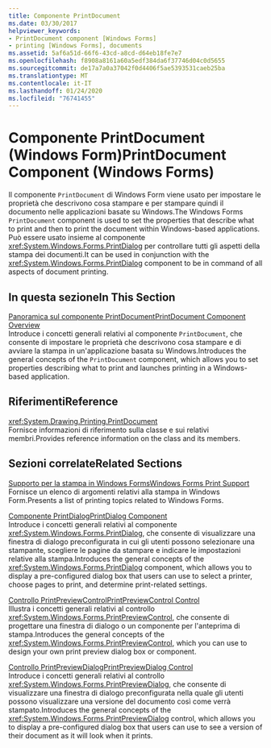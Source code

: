```yaml
---
title: Componente PrintDocument
ms.date: 03/30/2017
helpviewer_keywords:
- PrintDocument component [Windows Forms]
- printing [Windows Forms], documents
ms.assetid: 5af6a51d-66f6-43cd-a8cd-d64eb18fe7e7
ms.openlocfilehash: f8908a8161a60a5edf384da6f37746d04c0d5655
ms.sourcegitcommit: de17a7a0a37042f0d4406f5ae5393531caeb25ba
ms.translationtype: MT
ms.contentlocale: it-IT
ms.lasthandoff: 01/24/2020
ms.locfileid: "76741455"
---
```

# <a name="printdocument-component-windows-forms"></a><span data-ttu-id="fb44d-102">Componente PrintDocument (Windows Form)</span><span class="sxs-lookup"><span data-stu-id="fb44d-102">PrintDocument Component (Windows Forms)</span></span>
<span data-ttu-id="fb44d-103">Il componente `PrintDocument` di Windows Form viene usato per impostare le proprietà che descrivono cosa stampare e per stampare quindi il documento nelle applicazioni basate su Windows.</span><span class="sxs-lookup"><span data-stu-id="fb44d-103">The Windows Forms `PrintDocument` component is used to set the properties that describe what to print and then to print the document within Windows-based applications.</span></span> <span data-ttu-id="fb44d-104">Può essere usato insieme al componente <xref:System.Windows.Forms.PrintDialog> per controllare tutti gli aspetti della stampa dei documenti.</span><span class="sxs-lookup"><span data-stu-id="fb44d-104">It can be used in conjunction with the <xref:System.Windows.Forms.PrintDialog> component to be in command of all aspects of document printing.</span></span>  
  
## <a name="in-this-section"></a><span data-ttu-id="fb44d-105">In questa sezione</span><span class="sxs-lookup"><span data-stu-id="fb44d-105">In This Section</span></span>  
 [<span data-ttu-id="fb44d-106">Panoramica sul componente PrintDocument</span><span class="sxs-lookup"><span data-stu-id="fb44d-106">PrintDocument Component Overview</span></span>](printdocument-component-overview-windows-forms.md)  
 <span data-ttu-id="fb44d-107">Introduce i concetti generali relativi al componente `PrintDocument`, che consente di impostare le proprietà che descrivono cosa stampare e di avviare la stampa in un'applicazione basata su Windows.</span><span class="sxs-lookup"><span data-stu-id="fb44d-107">Introduces the general concepts of the `PrintDocument` component, which allows you to set properties describing what to print and launches printing in a Windows-based application.</span></span>  
  
## <a name="reference"></a><span data-ttu-id="fb44d-108">Riferimenti</span><span class="sxs-lookup"><span data-stu-id="fb44d-108">Reference</span></span>  
 <xref:System.Drawing.Printing.PrintDocument>  
 <span data-ttu-id="fb44d-109">Fornisce informazioni di riferimento sulla classe e sui relativi membri.</span><span class="sxs-lookup"><span data-stu-id="fb44d-109">Provides reference information on the class and its members.</span></span>  
  
## <a name="related-sections"></a><span data-ttu-id="fb44d-110">Sezioni correlate</span><span class="sxs-lookup"><span data-stu-id="fb44d-110">Related Sections</span></span>  
 [<span data-ttu-id="fb44d-111">Supporto per la stampa in Windows Forms</span><span class="sxs-lookup"><span data-stu-id="fb44d-111">Windows Forms Print Support</span></span>](../advanced/windows-forms-print-support.md)  
 <span data-ttu-id="fb44d-112">Fornisce un elenco di argomenti relativi alla stampa in Windows Form.</span><span class="sxs-lookup"><span data-stu-id="fb44d-112">Presents a list of printing topics related to Windows Forms.</span></span>  
  
 [<span data-ttu-id="fb44d-113">Componente PrintDialog</span><span class="sxs-lookup"><span data-stu-id="fb44d-113">PrintDialog Component</span></span>](printdialog-component-windows-forms.md)  
 <span data-ttu-id="fb44d-114">Introduce i concetti generali relativi al componente <xref:System.Windows.Forms.PrintDialog>, che consente di visualizzare una finestra di dialogo preconfigurata in cui gli utenti possono selezionare una stampante, scegliere le pagine da stampare e indicare le impostazioni relative alla stampa.</span><span class="sxs-lookup"><span data-stu-id="fb44d-114">Introduces the general concepts of the <xref:System.Windows.Forms.PrintDialog> component, which allows you to display a pre-configured dialog box that users can use to select a printer, choose pages to print, and determine print-related settings.</span></span>  
  
 [<span data-ttu-id="fb44d-115">Controllo PrintPreviewControl</span><span class="sxs-lookup"><span data-stu-id="fb44d-115">PrintPreviewControl Control</span></span>](printpreviewcontrol-control-windows-forms.md)  
 <span data-ttu-id="fb44d-116">Illustra i concetti generali relativi al controllo <xref:System.Windows.Forms.PrintPreviewControl>, che consente di progettare una finestra di dialogo o un componente per l'anteprima di stampa.</span><span class="sxs-lookup"><span data-stu-id="fb44d-116">Introduces the general concepts of the <xref:System.Windows.Forms.PrintPreviewControl>, which you can use to design your own print preview dialog box or component.</span></span>  
  
 [<span data-ttu-id="fb44d-117">Controllo PrintPreviewDialog</span><span class="sxs-lookup"><span data-stu-id="fb44d-117">PrintPreviewDialog Control</span></span>](printpreviewdialog-control-windows-forms.md)  
 <span data-ttu-id="fb44d-118">Introduce i concetti generali relativi al controllo <xref:System.Windows.Forms.PrintPreviewDialog>, che consente di visualizzare una finestra di dialogo preconfigurata nella quale gli utenti possono visualizzare una versione del documento così come verrà stampato.</span><span class="sxs-lookup"><span data-stu-id="fb44d-118">Introduces the general concepts of the <xref:System.Windows.Forms.PrintPreviewDialog> control, which allows you to display a pre-configured dialog box that users can use to see a version of their document as it will look when it prints.</span></span>
